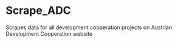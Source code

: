 # Scrape_ADC
Scrapes data for all development cooperation projects on Austrian Development Cooperation website
